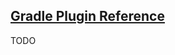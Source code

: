 ## [Gradle Plugin Reference](https://docs.gradle.org/current/userguide/plugin_reference.html)

TODO
